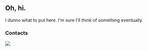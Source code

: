 ## Oh, hi.
I dunno what to put here. I'm sure I'll think of something eventually.

### Contacts
[![](https://shields.io/static/v1?logo=discord&logoColor=white&labelColor=5865ed&message=toast_riot&color=2d333b&label=Discord)](#)
